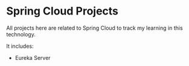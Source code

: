# Spring Cloud Projects

All projects here are related to Spring Cloud to track my learning in this technology.

It includes:
- Eureka Server

